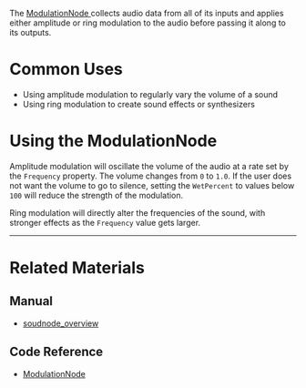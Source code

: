 The [ ModulationNode ](../../../../code_reference/class_reference/modulationnode.md) collects audio data from all of its inputs and applies either amplitude or ring modulation to the audio before passing it along to its outputs. 

 # Common Uses

- Using amplitude modulation to regularly vary the volume of a sound
- Using ring modulation to create sound effects or synthesizers

 # Using the ModulationNode

Amplitude modulation will oscillate the volume of the audio at a rate set by the `Frequency` property. The volume changes from `0` to `1.0`. If the user does not want the volume to go to silence, setting the `WetPercent` to values below `100` will reduce the strength of the modulation.

Ring modulation will directly alter the frequencies of the sound, with stronger effects as the `Frequency` value gets larger.

---
 # Related Materials
 ## Manual
- [soudnode_overview](soudnode_overview.md)

 ## Code Reference
- [ ModulationNode ](../../../../code_reference/class_reference/modulationnode.md) 

 
